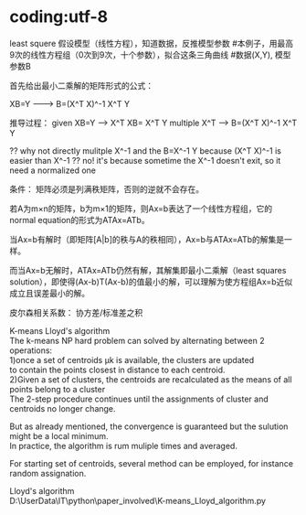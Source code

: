 # coding:utf-8
least squere
假设模型（线性方程），知道数据，反推模型参数
#本例子，用最高9次的线性方程组（0次到9次，十个参数），拟合这条三角曲线
#数据(X,Y), 模型参数B

首先给出最小二乘解的矩阵形式的公式：

XB=Y ---> B=(X^T X)^-1 X^T Y


推导过程：
given XB=Y
--> X^T XB= X^T Y        multiple X^T
--> B=(X^T X)^-1 X^T Y   

?? why not directly mulitple X^-1 and the B=X^-1 Y
because (X^T X)^-1  is easier than X^-1 ??
no!  it's because sometime the X^-1 doesn't exit, so it need a normalized one


条件：
矩阵必须是列满秩矩阵，否则的逆就不会存在。



若A为m×n的矩阵，b为m×1的矩阵，则Ax=b表达了一个线性方程组，它的normal equation的形式为ATAx=ATb。



当Ax=b有解时（即矩阵[A|b]的秩与A的秩相同），Ax=b与ATAx=ATb的解集是一样。



而当Ax=b无解时，ATAx=ATb仍然有解，其解集即最小二乘解（least squares solution），即使得(Ax-b)T(Ax-b)的值最小的解，可以理解为使方程组Ax=b近似成立且误差最小的解。



皮尔森相关系数：
协方差/标准差之积



K-means
Lloyd's algorithm								
The k-means NP hard problem can solved by alternating between 2 operations:								
1)once a set of centroids μk is available, the clusters are updated 								
	to contain the points closest in distance to each centroid.							
2)Given a set of clusters, the centroids are recalculated as the means of all points belong to a cluster								
The 2-step procedure continues until the assignments of cluster and centroids no longer change.								
								
But as already mentioned, the convergence is guaranteed but the sulution might be a local minimum.								
In practice, the algorithm is rum muliple times and averaged.								
								
For starting set of centroids, several method can be employed, for instance random assignation.								
								
Lloyd's algorithm								
	D:\UserData\IT\python\paper_involved\K-means_Lloyd_algorithm.py							

